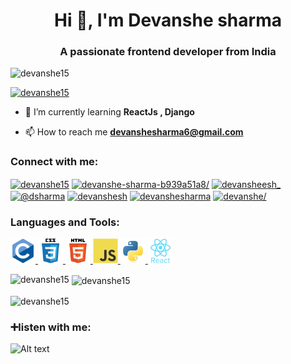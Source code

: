 <h1 align="center">Hi 👋, I'm Devanshe sharma</h1>
<h3 align="center">A passionate frontend developer from India</h3>

<p align="left"> <img src="https://komarev.com/ghpvc/?username=devanshe15&label=Profile%20views&color=0e75b6&style=flat" alt="devanshe15" /> </p>

<p align="left"> <a href="https://twitter.com/devanshe15" target="blank"><img src="https://img.shields.io/twitter/follow/devanshe15?logo=twitter&style=for-the-badge" alt="devanshe15" /></a> </p>

- 🌱 I’m currently learning **ReactJs , Django**

- 📫 How to reach me **devanshesharma6@gmail.com**

<h3 align="left">Connect with me:</h3>
<p align="left">
<a href="https://twitter.com/devanshe15" target="blank"><img align="center" src="https://raw.githubusercontent.com/rahuldkjain/github-profile-readme-generator/master/src/images/icons/Social/twitter.svg" alt="devanshe15" height="30" width="40" /></a>
<a href="https://linkedin.com/in/devanshe-sharma-b939a51a8/" target="blank"><img align="center" src="https://raw.githubusercontent.com/rahuldkjain/github-profile-readme-generator/master/src/images/icons/Social/linked-in-alt.svg" alt="devanshe-sharma-b939a51a8/" height="30" width="40" /></a>
<a href="https://instagram.com/devansheesh_" target="blank"><img align="center" src="https://raw.githubusercontent.com/rahuldkjain/github-profile-readme-generator/master/src/images/icons/Social/instagram.svg" alt="devansheesh_" height="30" width="40" /></a>
<a href="https://medium.com/@Dsharma_" target="blank"><img align="center" src="https://raw.githubusercontent.com/rahuldkjain/github-profile-readme-generator/master/src/images/icons/Social/medium.svg" alt="@dsharma" height="30" width="40" /></a>
<a href="https://www.codechef.com/users/devanshesh" target="blank"><img align="center" src="https://cdn.jsdelivr.net/npm/simple-icons@3.1.0/icons/codechef.svg" alt="devanshesh" height="30" width="40" /></a>
<a href="https://www.hackerrank.com/devanshesharma" target="blank"><img align="center" src="https://raw.githubusercontent.com/rahuldkjain/github-profile-readme-generator/master/src/images/icons/Social/hackerrank.svg" alt="devanshesharma" height="30" width="40" /></a>
<a href="https://www.leetcode.com/devanshe/" target="blank"><img align="center" src="https://raw.githubusercontent.com/rahuldkjain/github-profile-readme-generator/master/src/images/icons/Social/leet-code.svg" alt="devanshe/" height="30" width="40" /></a>
</p>

<h3 align="left">Languages and Tools:</h3>
<p align="left"> <a href="https://www.cprogramming.com/" target="_blank" rel="noreferrer"> <img src="https://raw.githubusercontent.com/devicons/devicon/master/icons/c/c-original.svg" alt="c" width="40" height="40"/> </a> <a href="https://www.w3schools.com/css/" target="_blank" rel="noreferrer"> <img src="https://raw.githubusercontent.com/devicons/devicon/master/icons/css3/css3-original-wordmark.svg" alt="css3" width="40" height="40"/> </a> <a href="https://www.w3.org/html/" target="_blank" rel="noreferrer"> <img src="https://raw.githubusercontent.com/devicons/devicon/master/icons/html5/html5-original-wordmark.svg" alt="html5" width="40" height="40"/> </a> <a href="https://developer.mozilla.org/en-US/docs/Web/JavaScript" target="_blank" rel="noreferrer"> <img src="https://raw.githubusercontent.com/devicons/devicon/master/icons/javascript/javascript-original.svg" alt="javascript" width="40" height="40"/> </a> <a href="https://www.python.org" target="_blank" rel="noreferrer"> <img src="https://raw.githubusercontent.com/devicons/devicon/master/icons/python/python-original.svg" alt="python" width="40" height="40"/> </a> <a href="https://reactjs.org/" target="_blank" rel="noreferrer"> <img src="https://raw.githubusercontent.com/devicons/devicon/master/icons/react/react-original-wordmark.svg" alt="react" width="40" height="40"/> </a> </p>


<p><img align="left" src="https://github-readme-stats.vercel.app/api/top-langs?username=devanshe15&show_icons=true&locale=en&layout=compact" alt="devanshe15" /></p>

<p>&nbsp;<img align="center" src="https://github-readme-stats.vercel.app/api?username=devanshe15&show_icons=true&locale=en" alt="devanshe15" /></p>
<p><img align="center" src="https://github-readme-streak-stats.herokuapp.com/?user=devanshe15&" alt="devanshe15" /></p>
<h3>➕listen with me:</h3>

![Alt text](https://spotify-recently-played-readme.vercel.app/api?user=1kinxfp635dmfnu7u83fho9c2&count=2)
